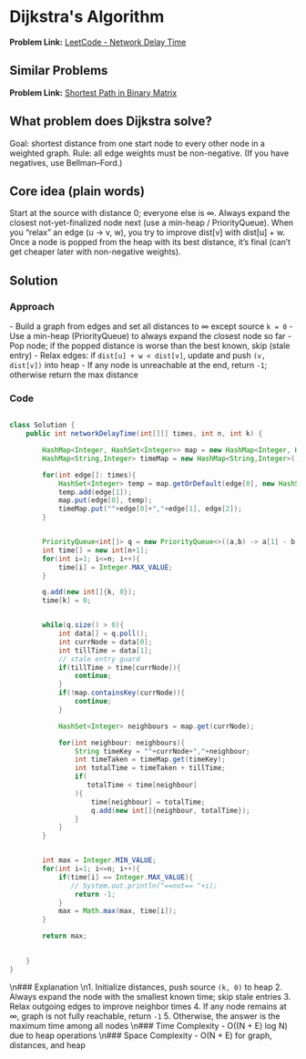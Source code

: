 

# Dijkstra's Algorithm

**Problem Link:** [LeetCode - Network Delay Time](https://leetcode.com/problems/network-delay-time/description/?utm_source=chatgpt.com)

## Similar Problems

**Problem Link:** [Shortest Path in Binary Matrix](https://leetcode.com/problems/shortest-path-in-binary-matrix/description/)



## What problem does Dijkstra solve?

Goal: shortest distance from one start node to every other node in a weighted graph.
Rule: all edge weights must be non-negative. (If you have negatives, use Bellman–Ford.)

## Core idea (plain words)

Start at the source with distance 0; everyone else is ∞.
Always expand the closest not-yet-finalized node next (use a min-heap / PriorityQueue).
When you “relax” an edge (u → v, w), you try to improve dist[v] with dist[u] + w.
Once a node is popped from the heap with its best distance, it’s final (can’t get cheaper later with non-negative weights).




## Solution

### Approach
\- Build a graph from edges and set all distances to ∞ except source `k = 0`
\- Use a min-heap (PriorityQueue) to always expand the closest node so far
\- Pop node; if the popped distance is worse than the best known, skip (stale entry)
\- Relax edges: if `dist[u] + w < dist[v]`, update and push `(v, dist[v])` into heap
\- If any node is unreachable at the end, return `-1`; otherwise return the max distance

### Code

```java

class Solution {
    public int networkDelayTime(int[][] times, int n, int k) {

        HashMap<Integer, HashSet<Integer>> map = new HashMap<Integer, HashSet<Integer>>();
        HashMap<String,Integer> timeMap = new HashMap<String,Integer>();

        for(int edge[]: times){
            HashSet<Integer> temp = map.getOrDefault(edge[0], new HashSet<Integer>());
            temp.add(edge[1]);
            map.put(edge[0], temp);
            timeMap.put(""+edge[0]+","+edge[1], edge[2]);
        }


        PriorityQueue<int[]> q = new PriorityQueue<>((a,b) -> a[1] - b[1]);
        int time[] = new int[n+1];
        for(int i=1; i<=n; i++){
            time[i] = Integer.MAX_VALUE;
        }

        q.add(new int[]{k, 0});
        time[k] = 0;


        while(q.size() > 0){
            int data[] = q.poll();
            int currNode = data[0];
            int tillTime = data[1];
            // stale entry guard
            if(tillTime > time[currNode]){
                continue;
            }
            if(!map.containsKey(currNode)){
                continue;
            }

            HashSet<Integer> neighbours = map.get(currNode);

            for(int neighbour: neighbours){
                String timeKey = ""+currNode+","+neighbour;
                int timeTaken = timeMap.get(timeKey);
                int totalTime = timeTaken + tillTime;
                if(
                   totalTime < time[neighbour] 
                ){
                    time[neighbour] = totalTime;
                    q.add(new int[]{neighbour, totalTime});
                }
            }        
        }


        int max = Integer.MIN_VALUE;
        for(int i=1; i<=n; i++){
            if(time[i] == Integer.MAX_VALUE){
               // System.out.println("==not== "+i);
                return -1;
            }
            max = Math.max(max, time[i]);
        }

        return max;

        
    }
}
```
\n### Explanation
\n1. Initialize distances, push source `(k, 0)` to heap
2. Always expand the node with the smallest known time; skip stale entries
3. Relax outgoing edges to improve neighbor times
4. If any node remains at ∞, graph is not fully reachable, return `-1`
5. Otherwise, the answer is the maximum time among all nodes
\n### Time Complexity
\- O((N + E) log N) due to heap operations
\n### Space Complexity
\- O(N + E) for graph, distances, and heap